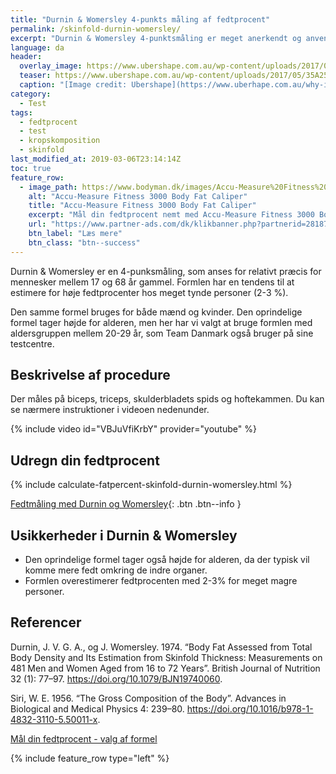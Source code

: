 ```yaml
---
title: "Durnin & Womersley 4-punkts måling af fedtprocent"
permalink: /skinfold-durnin-womersley/
excerpt: "Durnin & Womersley 4-punktsmåling er meget anerkendt og anvendelig hudfoldsmåling til bestemmelse af fedtprocent, der kan bruges til de fleste mennesker. Team Danmarks testcentre bruger denne formel. Formlen overestimerer fedtprocenten med 2-3% for meget tynde personer."
language: da
header:
  overlay_image: https://www.ubershape.com.au/wp-content/uploads/2017/05/35A2528-1024x683.jpg
  teaser: https://www.ubershape.com.au/wp-content/uploads/2017/05/35A2528-1024x683.jpg
  caption: "[Image credit: Ubershape](https://www.uberhape.com.au/why-i-use-metabolic-analytics-with-my-clients/)"
category:
  - Test
tags:
  - fedtprocent
  - test
  - kropskomposition
  - skinfold
last_modified_at: 2019-03-06T23:14:14Z
toc: true
feature_row:
  - image_path: https://www.bodyman.dk/images/Accu-Measure%20Fitness%203000%20Body%20Fat%20Caliper1-p.jpg
    alt: "Accu-Measure Fitness 3000 Body Fat Caliper"
    title: "Accu-Measure Fitness 3000 Body Fat Caliper"
    excerpt: "Mål din fedtprocent nemt med Accu-Measure Fitness 3000 Body Fat Caliper. Fedttangen bliver brugt af mange amerikanske personlige trænere på grund af dens præcise målinger. Du kan både bruge den hjemme eller have den med på farten."
    url: "https://www.partner-ads.com/dk/klikbanner.php?partnerid=28187&bannerid=20604&htmlurl=https://www.bodyman.dk/shop/accu-measure-fitness-54935p.html"
    btn_label: "Læs mere"
    btn_class: "btn--success"
---
```


Durnin & Womersley er en 4-punksmåling, som anses for relativt præcis for mennesker mellem 17 og 68 år gammel. Formlen har en tendens til at estimere for høje fedtprocenter hos meget tynde personer (2-3 %).

Den samme formel bruges for både mænd og kvinder. Den oprindelige formel tager højde for alderen, men her har vi valgt at bruge formlen med aldersgruppen mellem 20-29 år, som Team Danmark også bruger på sine testcentre.

## Beskrivelse af procedure

Der måles på biceps, triceps, skulderbladets spids og hoftekammen. Du kan se nærmere instruktioner i videoen nedenunder.

{% include video id="VBJuVfiKrbY" provider="youtube" %}

## Udregn din fedtprocent

{% include calculate-fatpercent-skinfold-durnin-womersley.html %}

[Fedtmåling med Durnin og Womersley](http://www.health-calc.com/body-composition/skinfold-d-and-w){: .btn .btn--info }

## Usikkerheder i Durnin & Womersley

- Den oprindelige formel tager også højde for alderen, da der typisk vil komme mere fedt omkring de indre organer.
- Formlen overestimerer fedtprocenten med 2-3% for meget magre personer.

## Referencer

Durnin, J. V. G. A., og J. Womersley. 1974. “Body Fat Assessed from Total Body Density and Its Estimation from Skinfold Thickness: Measurements on 481 Men and Women Aged from 16 to 72 Years”. British Journal of Nutrition 32 (1): 77–97. https://doi.org/10.1079/BJN19740060.

Siri, W. E. 1956. “The Gross Composition of the Body”. Advances in Biological and Medical Physics 4: 239–80. https://doi.org/10.1016/b978-1-4832-3110-5.50011-x.

[Mål din fedtprocent - valg af formel](https://www.motion-online.dk/maal-din-fedtprocent-fedttang-valg-formel/)

{% include feature_row type="left" %}
